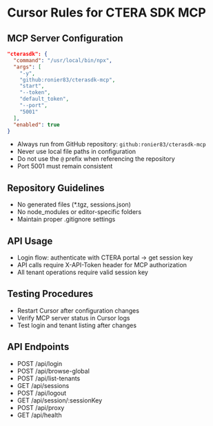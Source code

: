 # Cursor Rules for CTERA SDK MCP

## MCP Server Configuration

```json
"cterasdk": {
  "command": "/usr/local/bin/npx",
  "args": [
    "-y",
    "github:ronier83/cterasdk-mcp",
    "start",
    "--token",
    "default_token",
    "--port",
    "5001"
  ],
  "enabled": true
}
```

- Always run from GitHub repository: `github:ronier83/cterasdk-mcp`
- Never use local file paths in configuration
- Do not use the `@` prefix when referencing the repository
- Port 5001 must remain consistent

## Repository Guidelines

- No generated files (*.tgz, sessions.json)
- No node_modules or editor-specific folders
- Maintain proper .gitignore settings

## API Usage

- Login flow: authenticate with CTERA portal → get session key
- API calls require X-API-Token header for MCP authorization
- All tenant operations require valid session key

## Testing Procedures

- Restart Cursor after configuration changes
- Verify MCP server status in Cursor logs
- Test login and tenant listing after changes

## API Endpoints

- POST /api/login
- POST /api/browse-global
- POST /api/list-tenants
- GET /api/sessions
- POST /api/logout
- GET /api/session/:sessionKey
- POST /api/proxy
- GET /api/health 